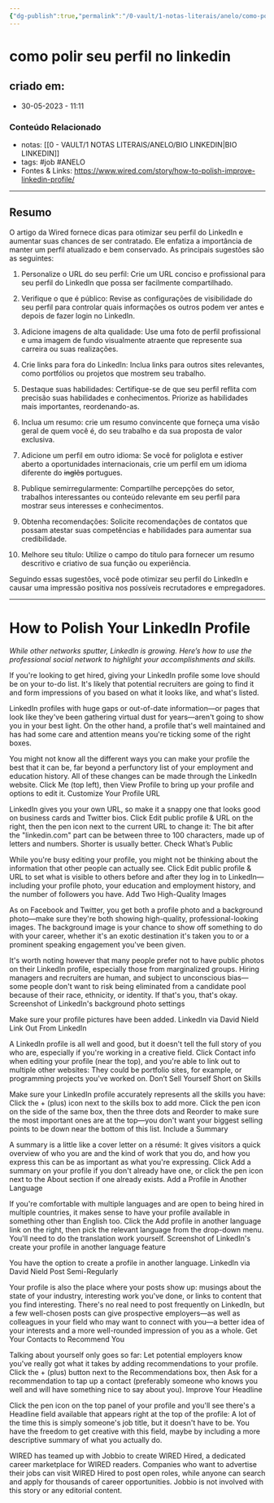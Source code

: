 ```yaml
---
{"dg-publish":true,"permalink":"/0-vault/1-notas-literais/anelo/como-polir-seu-perfil-no-linkedin/","tags":["job","ANELO"],"dgHomeLink":true,"dgShowLocalGraph":true,"dgShowFileTree":true,"dgEnableSearch":true,"noteIcon":""}
---
```


# como polir seu perfil no linkedin

## criado em: 
-  30-05-2023 - 11:11

### Conteúdo Relacionado
- notas: [[0 - VAULT/1 NOTAS LITERAIS/ANELO/BIO LINKEDIN\|BIO LINKEDIN]]
- tags: #job #ANELO
- Fontes & Links: https://www.wired.com/story/how-to-polish-improve-linkedin-profile/

---
## Resumo


O artigo da Wired fornece dicas para otimizar seu perfil do LinkedIn e aumentar suas chances de ser contratado. Ele enfatiza a importância de manter um perfil atualizado e bem conservado. As principais sugestões são as seguintes:

1. Personalize o URL do seu perfil: Crie um URL conciso e profissional para seu perfil do LinkedIn que possa ser facilmente compartilhado.

2. Verifique o que é público: Revise as configurações de visibilidade do seu perfil para controlar quais informações os outros podem ver antes e depois de fazer login no LinkedIn.

3. Adicione imagens de alta qualidade: Use uma foto de perfil profissional e uma imagem de fundo visualmente atraente que represente sua carreira ou suas realizações.

4. Crie links para fora do LinkedIn: Inclua links para outros sites relevantes, como portfólios ou projetos que mostrem seu trabalho.

5. Destaque suas habilidades: Certifique-se de que seu perfil reflita com precisão suas habilidades e conhecimentos. Priorize as habilidades mais importantes, reordenando-as.

6. Inclua um resumo: crie um resumo convincente que forneça uma visão geral de quem você é, do seu trabalho e da sua proposta de valor exclusiva.

7. Adicione um perfil em outro idioma: Se você for poliglota e estiver aberto a oportunidades internacionais, crie um perfil em um idioma diferente do ~~inglês~~ portugues.

8. Publique semirregularmente: Compartilhe percepções do setor, trabalhos interessantes ou conteúdo relevante em seu perfil para mostrar seus interesses e conhecimentos.

9. Obtenha recomendações: Solicite recomendações de contatos que possam atestar suas competências e habilidades para aumentar sua credibilidade.

10. Melhore seu título: Utilize o campo do título para fornecer um resumo descritivo e criativo de sua função ou experiência.

Seguindo essas sugestões, você pode otimizar seu perfil do LinkedIn e causar uma impressão positiva nos possíveis recrutadores e empregadores.

---


# How to Polish Your LinkedIn Profile

*While other networks sputter, LinkedIn is growing. Here’s how to use the professional social network to highlight your accomplishments and skills.*

If you're looking to get hired, giving your LinkedIn profile some love should be on your to-do list. It's likely that potential recruiters are going to find it and form impressions of you based on what it looks like, and what's listed.

LinkedIn profiles with huge gaps or out-of-date information—or pages that look like they've been gathering virtual dust for years—aren't going to show you in your best light. On the other hand, a profile that's well maintained and has had some care and attention means you're ticking some of the right boxes.

You might not know all the different ways you can make your profile the best that it can be, far beyond a perfunctory list of your employment and education history. All of these changes can be made through the LinkedIn website. Click Me (top left), then View Profile to bring up your profile and options to edit it.
Customize Your Profile URL

LinkedIn gives you your own URL, so make it a snappy one that looks good on business cards and Twitter bios. Click Edit public profile & URL on the right, then the pen icon next to the current URL to change it: The bit after the "linkedin.com" part can be between three to 100 characters, made up of letters and numbers. Shorter is usually better.
Check What’s Public

While you're busy editing your profile, you might not be thinking about the information that other people can actually see. Click Edit public profile & URL to set what is visible to others before and after they log in to LinkedIn—including your profile photo, your education and employment history, and the number of followers you have.
Add Two High-Quality Images

As on Facebook and Twitter, you get both a profile photo and a background photo—make sure they're both showing high-quality, professional-looking images. The background image is your chance to show off something to do with your career, whether it's an exotic destination it's taken you to or a prominent speaking engagement you've been given.

It's worth noting however that many people prefer not to have public photos on their LinkedIn profile, especially those from marginalized groups. Hiring managers and recruiters are human, and subject to unconscious bias—some people don't want to risk being eliminated from a candidate pool because of their race, ethnicity, or identity. If that's you, that's okay.
Screenshot of LinkedIn's background photo settings

Make sure your profile pictures have been added. LinkedIn via David Nield
Link Out From LinkedIn

A LinkedIn profile is all well and good, but it doesn't tell the full story of you who are, especially if you're working in a creative field. Click Contact info when editing your profile (near the top), and you're able to link out to multiple other websites: They could be portfolio sites, for example, or programming projects you've worked on.
Don’t Sell Yourself Short on Skills

Make sure your LinkedIn profile accurately represents all the skills you have: Click the + (plus) icon next to the skills box to add more. Click the pen icon on the side of the same box, then the three dots and Reorder to make sure the most important ones are at the top—you don't want your biggest selling points to be down near the bottom of this list.
Include a Summary

A summary is a little like a cover letter on a résumé: It gives visitors a quick overview of who you are and the kind of work that you do, and how you express this can be as important as what you're expressing. Click Add a summary on your profile if you don't already have one, or click the pen icon next to the About section if one already exists.
Add a Profile in Another Language

If you're comfortable with multiple languages and are open to being hired in multiple countries, it makes sense to have your profile available in something other than English too. Click the Add profile in another language link on the right, then pick the relevant language from the drop-down menu. You'll need to do the translation work yourself.
Screenshot of LinkedIn's create your profile in another language feature

You have the option to create a profile in another language. LinkedIn via David Nield
Post Semi-Regularly

Your profile is also the place where your posts show up: musings about the state of your industry, interesting work you've done, or links to content that you find interesting. There's no real need to post frequently on LinkedIn, but a few well-chosen posts can give prospective employers—as well as colleagues in your field who may want to connect with you—a better idea of your interests and a more well-rounded impression of you as a whole.
Get Your Contacts to Recommend You

Talking about yourself only goes so far: Let potential employers know you've really got what it takes by adding recommendations to your profile. Click the + (plus) button next to the Recommendations box, then Ask for a recommendation to tap up a contact (preferably someone who knows you well and will have something nice to say about you).
Improve Your Headline

Click the pen icon on the top panel of your profile and you'll see there's a Headline field available that appears right at the top of the profile: A lot of the time this is simply someone's job title, but it doesn't have to be. You have the freedom to get creative with this field, maybe by including a more descriptive summary of what you actually do.

WIRED has teamed up with Jobbio to create WIRED Hired, a dedicated career marketplace for WIRED readers. Companies who want to advertise their jobs can visit WIRED Hired to post open roles, while anyone can search and apply for thousands of career opportunities. Jobbio is not involved with this story or any editorial content.
